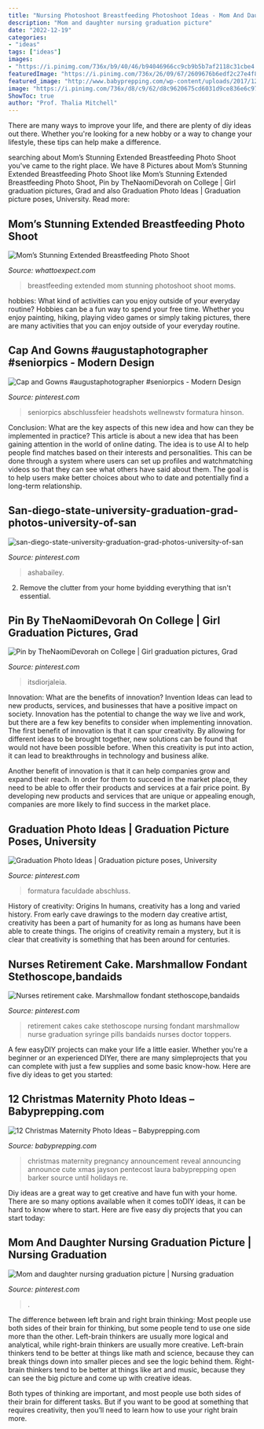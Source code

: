 ```yaml
---
title: "Nursing Photoshoot Breastfeeding Photoshoot Ideas - Mom And Daughter Nursing Graduation Picture"
description: "Mom and daughter nursing graduation picture"
date: "2022-12-19"
categories:
- "ideas"
tags: ["ideas"]
images:
- "https://i.pinimg.com/736x/b9/40/46/b94046966cc9cb9b5b7af2118c31cbe4.jpg"
featuredImage: "https://i.pinimg.com/736x/26/09/67/2609676b6edf2c27e4f816b102e289f8--marshmallow-fondant-retirement-ideas.jpg"
featured_image: "http://www.babyprepping.com/wp-content/uploads/2017/12/2fe7eec7df30b03afb2ca60d3ea0e79c.jpg"
image: "https://i.pinimg.com/736x/d8/c9/62/d8c9620675cd6031d9ce836e6c9732fa.jpg"
ShowToc: true
author: "Prof. Thalia Mitchell"
---
```



There are many ways to improve your life, and there are plenty of diy ideas out there. Whether you're looking for a new hobby or a way to change your lifestyle, these tips can help make a difference.

	

		
searching about Mom’s Stunning Extended Breastfeeding Photo Shoot you've came to the right place. We have 8 Pictures about Mom’s Stunning Extended Breastfeeding Photo Shoot like Mom’s Stunning Extended Breastfeeding Photo Shoot, Pin by TheNaomiDevorah on College | Girl graduation pictures, Grad and also Graduation Photo Ideas | Graduation picture poses, University. Read more:
		
    
## Mom’s Stunning Extended Breastfeeding Photo Shoot

<img loading=lazy src="http://images.agoramedia.com/wte3.0/gcms/Moms-Stunning-Extended-Breastfeeding-Photoshoot-01-722x406.jpg?khgb" onerror="this.onerror=null;this.src='https://tse3.mm.bing.net/th?id=OIP.03yoFdioo4-r_Fu41F5KTwHaEK&amp;pid=15.1';" alt="Mom’s Stunning Extended Breastfeeding Photo Shoot">

_Source: whattoexpect.com_

>breastfeeding extended mom stunning photoshoot shoot moms. 

	

hobbies: What kind of activities can you enjoy outside of your everyday routine?
Hobbies can be a fun way to spend your free time. Whether you enjoy painting, hiking, playing video games or simply taking pictures, there are many activities that you can enjoy outside of your everyday routine.

    
## Cap And Gowns #augustaphotographer #seniorpics - Modern Design

<img loading=lazy src="https://i.pinimg.com/736x/b9/40/46/b94046966cc9cb9b5b7af2118c31cbe4.jpg" onerror="this.onerror=null;this.src='https://tse2.mm.bing.net/th?id=OIP.Z-iXTC9mc2aAiusIxARxPgHaLH&amp;pid=15.1';" alt="Cap and Gowns #augustaphotographer #seniorpics - Modern Design">

_Source: pinterest.com_

>seniorpics abschlussfeier headshots wellnewstv formatura hinson. 

	

Conclusion: What are the key aspects of this new idea and how can they be implemented in practice?
This article is about a new idea that has been gaining attention in the world of online dating. The idea is to use AI to help people find matches based on their interests and personalities. This can be done through a system where users can set up profiles and watchmatching videos so that they can see what others have said about them. The goal is to help users make better choices about who to date and potentially find a long-term relationship.

    
## San-diego-state-university-graduation-grad-photos-university-of-san

<img loading=lazy src="https://i.pinimg.com/736x/f9/13/ac/f913ac9c5119d562462ec29e9b36de19.jpg" onerror="this.onerror=null;this.src='https://tse3.mm.bing.net/th?id=OIP.47e8lALO2WUnC5ytShGRewHaE8&amp;pid=15.1';" alt="san-diego-state-university-graduation-grad-photos-university-of-san">

_Source: pinterest.com_

>ashabailey. 

	

2. Remove the clutter from your home byidding everything that isn't essential.

    
## Pin By TheNaomiDevorah On College | Girl Graduation Pictures, Grad

<img loading=lazy src="https://i.pinimg.com/originals/91/0e/ad/910ead33c5efe3df258e1dc84859a6a9.jpg" onerror="this.onerror=null;this.src='https://tse4.mm.bing.net/th?id=OIP.o7k2WywQyfpm6mNRovlU3gHaLH&amp;pid=15.1';" alt="Pin by TheNaomiDevorah on College | Girl graduation pictures, Grad">

_Source: pinterest.com_

>itsdiorjaleia. 

	

Innovation: What are the benefits of innovation?
Invention Ideas can lead to new products, services, and businesses that have a positive impact on society. Innovation has the potential to change the way we live and work, but there are a few key benefits to consider when implementing innovation. 
The first benefit of innovation is that it can spur creativity. By allowing for different ideas to be brought together, new solutions can be found that would not have been possible before. When this creativity is put into action, it can lead to breakthroughs in technology and business alike. 

Another benefit of innovation is that it can help companies grow and expand their reach. In order for them to succeed in the market place, they need to be able to offer their products and services at a fair price point. By developing new products and services that are unique or appealing enough, companies are more likely to find success in the market place.

    
## Graduation Photo Ideas | Graduation Picture Poses, University

<img loading=lazy src="https://i.pinimg.com/736x/d8/c9/62/d8c9620675cd6031d9ce836e6c9732fa.jpg" onerror="this.onerror=null;this.src='https://tse4.mm.bing.net/th?id=OIP.Q5ptKOJTFpssIthAN8zB4QHaMV&amp;pid=15.1';" alt="Graduation Photo Ideas | Graduation picture poses, University">

_Source: pinterest.com_

>formatura faculdade abschluss. 

	

History of creativity: Origins
In humans, creativity has a long and varied history. From early cave drawings to the modern day creative artist, creativity has been a part of humanity for as long as humans have been able to create things. The origins of creativity remain a mystery, but it is clear that creativity is something that has been around for centuries.

    
## Nurses Retirement Cake. Marshmallow Fondant Stethoscope,bandaids

<img loading=lazy src="https://i.pinimg.com/736x/26/09/67/2609676b6edf2c27e4f816b102e289f8--marshmallow-fondant-retirement-ideas.jpg" onerror="this.onerror=null;this.src='https://tse1.mm.bing.net/th?id=OIP.RWuQuXcse726_u4E6euVvAHaJ3&amp;pid=15.1';" alt="Nurses retirement cake. Marshmallow fondant stethoscope,bandaids">

_Source: pinterest.com_

>retirement cakes cake stethoscope nursing fondant marshmallow nurse graduation syringe pills bandaids nurses doctor toppers. 

	

A few easyDIY projects can make your life a little easier. Whether you're a beginner or an experienced DIYer, there are many simpleprojects that you can complete with just a few supplies and some basic know-how. Here are five diy ideas to get you started: 

    
## 12 Christmas Maternity Photo Ideas – Babyprepping.com

<img loading=lazy src="http://www.babyprepping.com/wp-content/uploads/2017/12/2fe7eec7df30b03afb2ca60d3ea0e79c.jpg" onerror="this.onerror=null;this.src='https://tse2.mm.bing.net/th?id=OIP.HKYh2I5PoHQjXMhhhqFvFwHaJ4&amp;pid=15.1';" alt="12 Christmas Maternity Photo Ideas – Babyprepping.com">

_Source: babyprepping.com_

>christmas maternity pregnancy announcement reveal announcing announce cute xmas jayson pentecost laura babyprepping open barker source until holidays re. 

	

Diy ideas are a great way to get creative and have fun with your home. There are so many options available when it comes toDIY ideas, it can be hard to know where to start. Here are five easy diy projects that you can start today: 

    
## Mom And Daughter Nursing Graduation Picture | Nursing Graduation

<img loading=lazy src="https://i.pinimg.com/1200x/67/27/c1/6727c1ef646c222d2fe926c08179a7d7.jpg" onerror="this.onerror=null;this.src='https://tse1.mm.bing.net/th?id=OIP.LPGaKrLUvYLaO2af8uRPZgHaLH&amp;pid=15.1';" alt="Mom and daughter nursing graduation picture | Nursing graduation">

_Source: pinterest.com_

>. 

	

The difference between left brain and right brain thinking:
Most people use both sides of their brain for thinking, but some people tend to use one side more than the other. Left-brain thinkers are usually more logical and analytical, while right-brain thinkers are usually more creative.
Left-brain thinkers tend to be better at things like math and science, because they can break things down into smaller pieces and see the logic behind them. Right-brain thinkers tend to be better at things like art and music, because they can see the big picture and come up with creative ideas.

Both types of thinking are important, and most people use both sides of their brain for different tasks. But if you want to be good at something that requires creativity, then you’ll need to learn how to use your right brain more.

